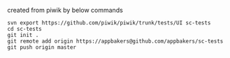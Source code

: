 
created from piwik by below commands

```
svn export https://github.com/piwik/piwik/trunk/tests/UI sc-tests
cd sc-tests
git init .
git remote add origin https://appbakers@github.com/appbakers/sc-tests
git push origin master



```
